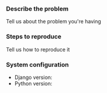 ### Describe the problem

Tell us about the problem you're having

### Steps to reproduce

Tell us how to reproduce it

### System configuration

* Django version:
* Python version:
